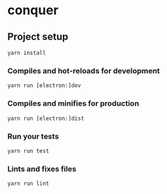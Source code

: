 # conquer

## Project setup
```
yarn install
```

### Compiles and hot-reloads for development
```
yarn run [electron:]dev
```

### Compiles and minifies for production
```
yarn run [electron:]dist
```

### Run your tests
```
yarn run test
```

### Lints and fixes files
```
yarn run lint
```
